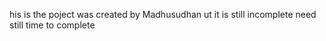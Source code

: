 his is the poject was created by Madhusudhan ut it is still incomplete need still time to complete 

